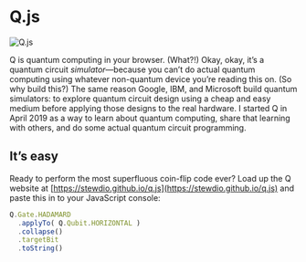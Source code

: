 

Q.js
==============================================================================

![Q.js](https://github.com/stewdio/q.js/raw/master/Assets/q-website.png "Q.js")

Q is quantum computing in your browser.
(What?!)
Okay, okay, it’s a quantum circuit <em>simulator</em>—because you can’t do actual quantum computing using whatever non-quantum device you’re reading this on.
(So why build this?)
The same reason Google, IBM, and Microsoft build quantum simulators:
to explore quantum circuit design using a cheap and easy medium before applying those designs to the real hardware.
I started Q in April 2019
as a way to learn about quantum computing, 
share that learning with others,
and do some actual quantum circuit programming.


It’s easy
------------------------------------------------------------------------------
Ready to perform the most superfluous coin-flip code ever? Load up the Q website at
[https://stewdio.github.io/q.js](https://stewdio.github.io/q.js)
and paste this in to your JavaScript console:
```javascript
Q.Gate.HADAMARD
  .applyTo( Q.Qubit.HORIZONTAL )
  .collapse()
  .targetBit
  .toString()
```  



